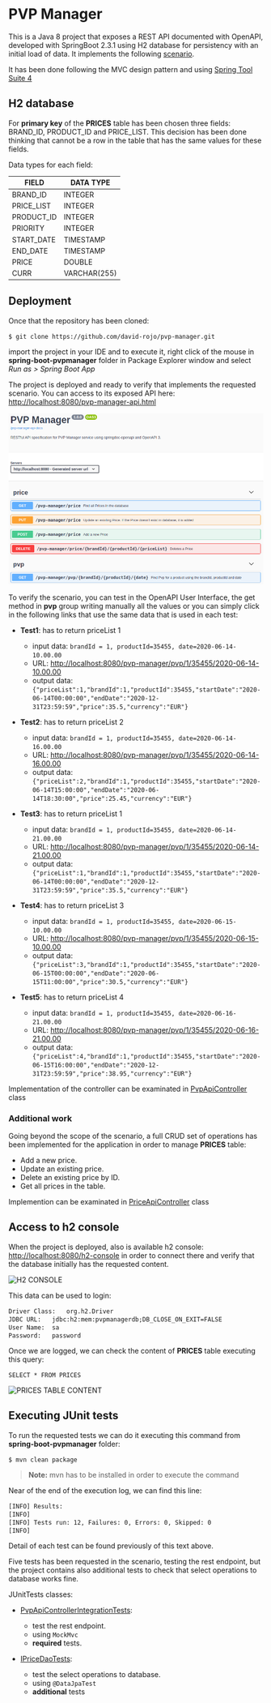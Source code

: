 # PVP Manager

This is a Java 8 project that exposes a REST API documented with OpenAPI, developed with SpringBoot 2.3.1 using H2 database for persistency with an initial load of data. It implements the following [scenario](doc/scenario.md). 

It has been done following the MVC design pattern and using [Spring Tool Suite 4](https://spring.io/tools)

## H2 database

For **primary key** of the **PRICES** table has been chosen three fields: BRAND_ID, PRODUCT_ID and PRICE_LIST. This decision has been done thinking that cannot be a row in the table that has the same values for these fields.

Data types for each field:

| FIELD      | DATA TYPE    |
|------------|--------------|
| BRAND_ID   | INTEGER      |
| PRICE_LIST | INTEGER      |
| PRODUCT_ID | INTEGER      |
| PRIORITY   | INTEGER      |
| START_DATE | TIMESTAMP    |
| END_DATE   | TIMESTAMP    |
| PRICE      | DOUBLE       |
| CURR       | VARCHAR(255) |

## Deployment

Once that the repository has been cloned:

```
$ git clone https://github.com/david-rojo/pvp-manager.git
```

import the project in your IDE and to execute it, right click of the mouse in **spring-boot-pvpmanager** folder in Package Explorer window and select *Run as > Spring Boot App*

The project is deployed and ready to verify that implements the requested scenario. You can access to its exposed API here: [http://localhost:8080/pvp-manager-api.html](http://localhost:8080/pvp-manager-api.html)

![PVP MANAGER OPEN API](doc/img/pvp-manager-openapi.png)

To verify the scenario, you can test in the OpenAPI User Interface, the get method in **pvp** group writing manually all the values or you can simply click in the following links that use the same data that is used in each test:

* **Test1**: has to return priceList 1
  * input data: ```brandId = 1, productId=35455, date=2020-06-14-10.00.00```
  * URL: [http://localhost:8080/pvp-manager/pvp/1/35455/2020-06-14-10.00.00](http://localhost:8080/pvp-manager/pvp/1/35455/2020-06-14-10.00.00)
  * output data: 
  ```{"priceList":1,"brandId":1,"productId":35455,"startDate":"2020-06-14T00:00:00","endDate":"2020-12-31T23:59:59","price":35.5,"currency":"EUR"}```

* **Test2**:  has to return priceList 2
  * input data: ```brandId = 1, productId=35455, date=2020-06-14-16.00.00```
  * URL: [http://localhost:8080/pvp-manager/pvp/1/35455/2020-06-14-16.00.00](http://localhost:8080/pvp-manager/pvp/1/35455/2020-06-14-16.00.00)
  * output data: 
  ```{"priceList":2,"brandId":1,"productId":35455,"startDate":"2020-06-14T15:00:00","endDate":"2020-06-14T18:30:00","price":25.45,"currency":"EUR"}```
  
* **Test3**:  has to return priceList 1
  * input data: ```brandId = 1, productId=35455, date=2020-06-14-21.00.00```
  * URL: [http://localhost:8080/pvp-manager/pvp/1/35455/2020-06-14-21.00.00](http://localhost:8080/pvp-manager/pvp/1/35455/2020-06-14-21.00.00)
  * output data: 
  ```{"priceList":1,"brandId":1,"productId":35455,"startDate":"2020-06-14T00:00:00","endDate":"2020-12-31T23:59:59","price":35.5,"currency":"EUR"}```
  
* **Test4**:  has to return priceList 3
  * input data: ```brandId = 1, productId=35455, date=2020-06-15-10.00.00```
  * URL: [http://localhost:8080/pvp-manager/pvp/1/35455/2020-06-15-10.00.00](http://localhost:8080/pvp-manager/pvp/1/35455/2020-06-15-10.00.00)
  * output data: 
  ```{"priceList":3,"brandId":1,"productId":35455,"startDate":"2020-06-15T00:00:00","endDate":"2020-06-15T11:00:00","price":30.5,"currency":"EUR"}```
  
* **Test5**: has to return priceList 4
  * input data: ```brandId = 1, productId=35455, date=2020-06-16-21.00.00```
  * URL: [http://localhost:8080/pvp-manager/pvp/1/35455/2020-06-16-21.00.00](http://localhost:8080/pvp-manager/pvp/1/35455/2020-06-16-21.00.00)
  * output data: 
  ```{"priceList":4,"brandId":1,"productId":35455,"startDate":"2020-06-15T16:00:00","endDate":"2020-12-31T23:59:59","price":38.95,"currency":"EUR"}```

Implementation of the controller can be examinated in [PvpApiController](spring-boot-pvpmanager/src/main/java/com/pvpmanager/springboot/app/controller/PvpApiController.java) class

### Additional work

Going beyond the scope of the scenario, a full CRUD set of operations has been implemented for the application in order to manage **PRICES** table:

- Add a new price.
- Update an existing price.
- Delete an existing price by ID.
- Get all prices in the table.

Implemention can be examinated in [PriceApiController](spring-boot-pvpmanager/src/main/java/com/pvpmanager/springboot/app/controller/PriceApiController.java) class

## Access to h2 console

When the project is deployed, also is available h2 console: [http://localhost:8080/h2-console](http://localhost:8080/h2-console) in order to connect there and verify that the database initially has the requested content. 

![H2 CONSOLE](doc/img/h2-console-login.png)

This data can be used to login:
```
Driver Class:	org.h2.Driver
JDBC URL:	jdbc:h2:mem:pvpmanagerdb;DB_CLOSE_ON_EXIT=FALSE
User Name:	sa
Password:	password
```
Once we are logged, we can check the content of **PRICES** table executing this query:

```
SELECT * FROM PRICES 
```

![PRICES TABLE CONTENT](doc/img/h2-table-content.png)

## Executing JUnit tests

To run the requested tests we can do it executing this command from **spring-boot-pvpmanager** folder:

```
$ mvn clean package 
```
> **Note:** mvn has to be installed in order to execute the command

Near of the end of the execution log, we can find this line:

```
[INFO] Results:
[INFO] 
[INFO] Tests run: 12, Failures: 0, Errors: 0, Skipped: 0
[INFO] 
```
Detail of each test can be found previously of this text above.

Five tests has been requested in the scenario, testing the rest endpoint, but the project contains also additional tests to check that select operations to database works fine.

JUnitTests classes:

* [PvpApiControllerIntegrationTests](spring-boot-pvpmanager/src/test/java/com/pvpmanager/springboot/app/PvpApiControllerIntegrationTests.java): 
   * test the rest endpoint. 
   * using ```MockMvc```
   * **required** tests.

* [IPriceDaoTests](spring-boot-pvpmanager/src/test/java/com/pvpmanager/springboot/app/IPriceDaoTests.java): 
   * test the select operations to database. 
   * using ```@DataJpaTest```
   * **additional** tests

